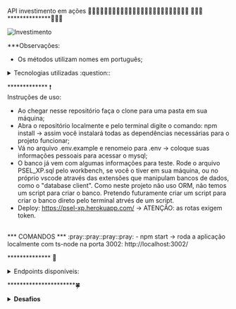 API investimento em ações
🌟🌟🌟🌟🌟🌟🌟🌟🌟🌟🌟🌟🌟🌟🌟🌟🌟🌟🌟🌟🌟🌟🌟🌟🌟
:dizzy::dizzy::dizzy:**************:dizzy::dizzy::dizzy:

![Investimento](https://media4.giphy.com/media/RLzvxHDMUoq092A5TV/giphy.gif?cid=ecf05e47hr61m06w4v527x6d2f9f50ih7ih4o7plr94byg50&rid=giphy.gif)

***Observações:
* Os métodos utilizam nomes em português;
<details>
<summary>Tecnologias utilizadas :question::</summary>

* NodeJS -> para desenvolvimento de api(que é um lugar onde guardamos informação) escrita inicialmente em Typescrit como um desafio já que estou aprendendo e por ser tipado é um pouco mais complicado que sua base em javascrit;
* MySQL -> tecnologia escolhida para manipular os dados de forma mais crua ao ser necessário escrever queries para comandar as ações no banco. Temos as ORM's (object-relational mapping) que facilitam a manipulação do banco de dados, por exemplo, o Sequelize que apresenta comandos para facilitar a vida, mas pessoalmente prefiro criar as queries eu mesma. Para mim é divertido e posso treinar.

************* 😇:notes:
Módulos utilizados neste projeto:
:seedling:
* git-commit-msg-linter -> para commits descritivos (e atômicos);
* Express -> biblioteca que facilita a criação de endpoints para api;
* Cors -> facilita o uso da api pelo front-end;
* Mysql2 -> faz a integração entre o banco de dados e o código da api;
* Dotenv -> necessário para conectar ao banco de dados de maneira mais segura, pois assim os dados do dono do banco não ficam expostos. Por esse motivo aqui nesse repositório contém um arquivo chamado .env.example que pode ser usado de modelo para escrita dos seus próprios dados no mysql e assim ter permissão de acesso. As chaves PORT, HOST e DATABASE podem ser mantidas.
* Eslint -> padronização de escrita do código.
* ts-node -> utilizado para que seja possível que o projeto rode mesmo que em typescript.
</details>

************* :exclamation:
</br>
Instruções de uso:
</br>
* Ao chegar nesse repositório faça o clone para uma pasta em sua máquina;
* Abra o repositório localmente e pelo terminal digite o comando: npm install -> assim você instalará todas as dependências necessárias para o projeto funcionar;
* Vá no arquivo .env.example e renomeio para .env -> coloque suas informações pessoais para acessar o mysql;
* O banco já vem com algumas informações para teste. Rode o arquivo PSEL_XP.sql pelo workbench, se você o tiver em sua máquina, ou no próprio vscode através das extensões que manipulam bancos de dados, como o "database client". Como neste projeto não uso ORM, não temos um script para criar o banco. Pretendo futuramente criar um script para criar o banco direto pelo terminal atrvés de um script.
* Deploy: https://psel-xp.herokuapp.com/ -> ATENÇÃO: as rotas exigem token.

</br>
*** COMANDOS ***
:pray::pray::pray::pray:
- npm start -> roda a aplicação localmente com ts-node na porta 3002: http://localhost:3002/

************** :white_flower:
<details>
<summary>Endpoints disponíveis:</summary>
TODAS AS ROTAS EXIGEM TOKEN, EXCETO PARA CRIAR O CLIENTE!

 - GET /ativos -> lista todos os ativos disponíveis
 - GET /ativos/{id} -> retorna o ativo com aquele id
 - GET /ativos/cliente/{id} -> retorna todos os ativos do cliente com esse id -> talvez essa url esteja confusa.
 - GET /contas -> lista todas as contas cadastradas -> Isso deve ter uma autenticação para admin.
 - GET /contas/{id} -> retorna a conta daquele cliente específico;
- PUT /contas/saque -> atualiza a conta com um saque;

  { codCliente: number, valor: number }

- PUT /contas/deposito -> atualiza a conta com um deposito;

  { codCliente: number, valor: number }

- POST /contas/ -> criar um novo cliente e retorna um token;
  
  { nome: string, senha: string, saldo: number }

- POST /contas/login -> logar numa conta existente, retorna um token;

  { nome: string, senha: string } -> precisa estar cadastrado;
  Para teste use { nome: Sarah Maria, senha: 12345 }

- PUT /investimentos/vender -> vende o ativo se tiver;

  { codCliente: number, codAtivo: number, qtde: number }

- PUT /investimentos/comprar -> compra ativos;
  
  { codCliente: number, codAtivo: number, qtde: number }
  </details>

**********************:four_leaf_clover:
<details>
<summary><strong>Desafios</strong></summary>
* O planejamento leva tempo, mas ele é essencial porque poupa tempo a longo prazo;
  - Na imagem psel-xp.v1.png não tenho a modelagem do banco porque só lembrei na hora de codar;
  - O esquema do banco está na imagem dawSQL;
* Escolhi trabalhar com classes e typescript e é desafiador porque tem que tipar os retornos e ainda me confundo com os implements, extends e uso do as para retornos. Realmente quero desenvolver essas habilidades e estou me divertindo com o projeto porque estou treinando.
* Criar controller em classe está sendo desafiador porque só vem undefined, então precisei usar funções para não ficar travada no projeto, mas o objetivo é refatorar assim que terminar de implementar as autenticações e testes.
* Trabalhar com MSC é uma prática que deixa a aplicação mais robusta e segura porque em cada camada temos uma responsabilidade. No entando, eu fiquei um tempinho para resolver um problema de retorno porque estava olhando a model e só depois lembrei de olhar como estava no service. Eu estava tentando extends uma interface da outra, mas ficou confuso porque as duas possuem keys iguais para entidades diferentes. Por exemplo, id e name tanto na interface ativo, quanto na cliente.
* Estava confundindo os modelos/contratos das entidades no código com o banco de dados em si, mas ao trabalhar consegui clarear minhas ideias e perceber que tenho a tabela intermediária justamente para ter a liberdade de mexer nas outras duas tabelas.
* Tomei a liberdade de modificar as rotas e métodos http conforme meu entendimento atual do que me parece correto. No documento de FAQ do processo seletivo dizia que as toas eram sugestões e poderiam ser modificadas.
* Quando criei os middlewares tive um problema para passá-los nas rotas, dava um conflito no typescript. O retorno do tipo Response nativo não aceitava o middleware. Sinceramente não entendi porque parece que ele só sumiu e começou a passar. Mudei a verdão do typescript para uma inferior, mas isso não adiantou. Daí achei esse link:
https://wanago.io/2018/12/03/typescript-express-tutorial-routing-controllers-middleware/
E coloquei o middleware no app.use(), depois disso ele começou a passar nos métodos get, post, put. Pelo que vi no stackOverflow o problema ocorre porque o type do express para rota não consegue ler strings, e a solução era tipar manualmente o response, fiz isso, mas não funcionou.
O problema era esse:
argument of type '{ validateinvestimentos: (req: request<paramsdictionary, any, any, querystring.parsedqs, record<string, any>>, _res: response<any, record<...>>, next: nextfunction) => void; }' is not assignable to parameter of type 'requesthandlerparams<paramsdictionary, any, any, parsedqs, record<string, any>>'.ts(2769)
* Fazer o deploy no heroku foi desafiador porque estava dando App crashed. Testei n versões no Profile do heroku, mas nada deu certo. Eu desisti, mas pensei que desistir não é opção. A solução era uma variável de ambiente que precisei mudar para false.
A solução achei aqui: https://dev.to/rosyshrestha/deploy-nestjs-typescript-app-to-heroku-27e
E cheguei ali através daqui: https://stackoverflow.com/questions/69592313/herokurouter-at-error-code-h10-desc-app-crashed-method-get-path-error
O heroku tem uma variável que é setada como default true e faz com que ele só instale dependências, e não as dev. NPM_CONFIG_PRODUCTION. Para mim realmente faz sentido porque devDependency servem para os devs, e não os users.
* ClearDB:  mysql://b7bde549b8cab4:5810fabc@us-cdbr-east-06.cleardb.net/heroku_f7cd05b49b94cc6?reconnect=true

b7bde549b8cab4: username
5810fabc: password
us-cdbr-east-06.cleardb.net: host
heroku_f7cd05b49b94cc6: database
https://www.bezkoder.com/deploy-node-js-app-heroku-cleardb-mysql/

Banco de dados: psel_xp_db_free
Nome de usuário: marpolos
Email: monteiro.bio@outlook.com
db4free
</details>

